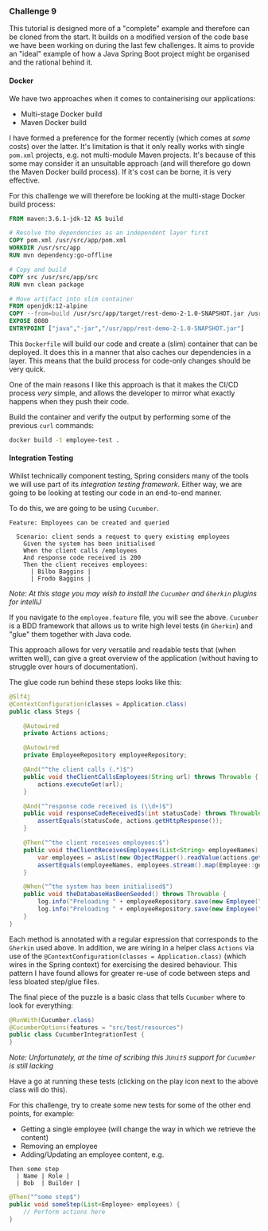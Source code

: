 ### Challenge 9

This tutorial is designed more of a "complete" example and therefore can be cloned 
from the start. It builds on a modified version of the code base we have been working
on during the last few challenges. It aims to provide an "ideal" example of how a Java
Spring Boot project might be organised and the rational behind it.

#### Docker

We have two approaches when it comes to containerising our applications:

* Multi-stage Docker build
* Maven Docker build

I have formed a preference for the former recently (which comes at _some_ costs) over the latter.
It's limitation is that it only really works with single `pom.xml` projects, e.g. not multi-module
Maven projects. It's because of this some may consider it an unsuitable approach (and will therefore
go down the Maven Docker build process). If it's cost can be borne, it is very effective.

For this challenge we will therefore be looking at the multi-stage Docker build process:

```dockerfile
FROM maven:3.6.1-jdk-12 AS build

# Resolve the dependencies as an independent layer first
COPY pom.xml /usr/src/app/pom.xml
WORKDIR /usr/src/app
RUN mvn dependency:go-offline

# Copy and build
COPY src /usr/src/app/src
RUN mvn clean package

# Move artifact into slim container
FROM openjdk:12-alpine
COPY --from=build /usr/src/app/target/rest-demo-2-1.0-SNAPSHOT.jar /usr/app/rest-demo-2-1.0-SNAPSHOT.jar
EXPOSE 8080
ENTRYPOINT ["java","-jar","/usr/app/rest-demo-2-1.0-SNAPSHOT.jar"]
```

This `Dockerfile` will build our code and create a (slim) container that can be deployed. It does this
in a manner that also caches our dependencies in a layer. This means that the build process for
code-only changes should be very quick.
 
One of the main reasons I like this approach is that it makes the CI/CD process _very_ simple, and 
allows the developer to mirror what exactly happens when they push their code.

Build the container and verify the output by performing some of the previous `curl` commands:

```bash
docker build -t employee-test .
```

#### Integration Testing

Whilst technically component testing, Spring considers many of the tools we will use part
of its _integration testing framework_. Either way, we are going to be looking at testing 
our code in an end-to-end manner.

To do this, we are going to be using `Cucumber`.

```gherkin
Feature: Employees can be created and queried

  Scenario: client sends a request to query existing employees
    Given the system has been initialised
    When the client calls /employees
    And response code received is 200
    Then the client receives employees:
      | Bilbo Baggins |
      | Frodo Baggins |
```

_Note: At this stage you may wish to install the `Cucumber` and `Gherkin` plugins
for intelliJ_

If you navigate to the `employee.feature` file, you will see the above. `Cucumber` is
a BDD framework that allows us to write high level tests (in `Gherkin`) and "glue" them
together with Java code.

This approach allows for very versatile and readable tests that (when written well), can 
give a great overview of the application (without having to struggle over hours of documentation).

The glue code run behind these steps looks like this:

```java
@Slf4j
@ContextConfiguration(classes = Application.class)
public class Steps {

    @Autowired
    private Actions actions;

    @Autowired
    private EmployeeRepository employeeRepository;

    @And("^the client calls (.*)$")
    public void theClientCallsEmployees(String url) throws Throwable {
        actions.executeGet(url);
    }

    @And("^response code received is (\\d+)$")
    public void responseCodeReceivedIs(int statusCode) throws Throwable {
        assertEquals(statusCode, actions.getHttpResponse());
    }

    @Then("^the client receives employees:$")
    public void theClientReceivesEmployees(List<String> employeeNames) throws Throwable {
        var employees = asList(new ObjectMapper().readValue(actions.getEmployeeHttpResponseMessage(), Employee[].class));
        assertEquals(employeeNames, employees.stream().map(Employee::getName).collect(Collectors.toList()));
    }

    @When("^the system has been initialised$")
    public void theDatabaseHasBeenSeeded() throws Throwable {
        log.info("Preloading " + employeeRepository.save(new Employee("Bilbo Baggins", "burglar")));
        log.info("Preloading " + employeeRepository.save(new Employee("Frodo Baggins", "thief")));
    }
}
```

Each method is annotated with a regular expression that corresponds to the `Gherkin` used above.
In addition, we are wiring in a helper class `Actions` via use of the `@ContextConfiguration(classes = Application.class)`
(which wires in the Spring context) for exercising the desired behaviour. This pattern I have found
allows for greater re-use of code between steps and less bloated step/glue files.

The final piece of the puzzle is a basic class that tells `Cucumber` where to look for everything:

```java
@RunWith(Cucumber.class)
@CucumberOptions(features = "src/test/resources")
public class CucumberIntegrationTest {
}
```

_Note: Unfortunately, at the time of scribing this `JUnit5` support for `Cucumber` is still lacking_

Have a go at running these tests (clicking on the play icon next to the above class will do this).

For this challenge, try to create some new tests for some of the other end points, for example:

* Getting a single employee (will change the way in which we retrieve the content)
* Removing an employee
* Adding/Updating an employee content, e.g.

```gherkin
Then some step
  | Name | Role |
  | Bob  | Builder |
```
```java
@Then("^some step$")
public void someStep(List<Employee> employees) {
    // Perform actions here
}
```